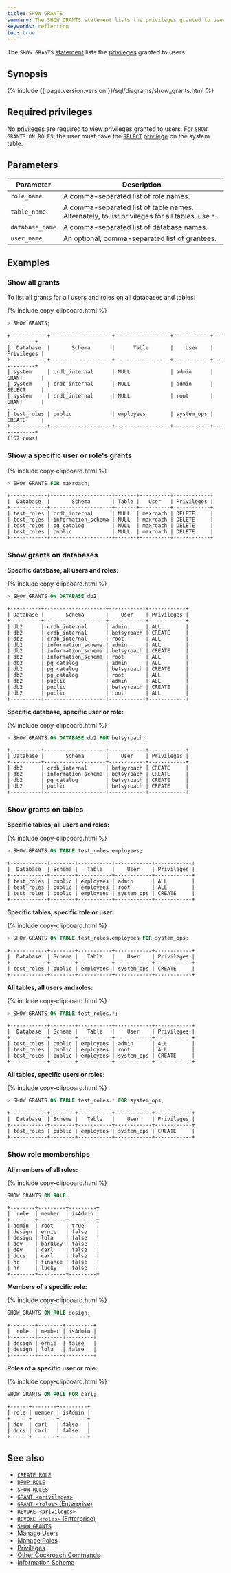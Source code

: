 ```yaml
---
title: SHOW GRANTS
summary: The SHOW GRANTS statement lists the privileges granted to users.
keywords: reflection
toc: true
---
```


The `SHOW GRANTS` [statement](sql-statements.html) lists the [privileges](privileges.html) granted to users.


## Synopsis

<div>
{% include {{ page.version.version }}/sql/diagrams/show_grants.html %}
</div>

## Required privileges

No [privileges](privileges.html) are required to view privileges granted to users. For `SHOW GRANTS ON ROLES`, the user must have the [`SELECT`](select-clause.html) [privilege](privileges.html) on the system table.

## Parameters

Parameter | Description
----------|------------
`role_name` | A comma-separated list of role names.
`table_name` | A comma-separated list of table names. Alternately, to list privileges for all tables, use `*`.
`database_name` | A comma-separated list of database names.
`user_name` | An optional, comma-separated list of grantees.

## Examples

### Show all grants

To list all grants for all users and roles on all databases and tables:

{% include copy-clipboard.html %}
~~~ sql
> SHOW GRANTS;
~~~
~~~
+------------+--------------------+------------------+------------+------------+
|  Database  |       Schema       |      Table       |    User    | Privileges |
+------------+--------------------+------------------+------------+------------+
| system     | crdb_internal      | NULL             | admin      | GRANT      |
| system     | crdb_internal      | NULL             | admin      | SELECT     |
| system     | crdb_internal      | NULL             | root       | GRANT      |
...
| test_roles | public             | employees        | system_ops | CREATE     |
+------------+--------------------+------------------+------------+------------+
(167 rows)
~~~

### Show a specific user or role's grants

{% include copy-clipboard.html %}
~~~ sql
> SHOW GRANTS FOR maxroach;
~~~
~~~
+------------+--------------------+-------+----------+------------+
|  Database  |       Schema       | Table |   User   | Privileges |
+------------+--------------------+-------+----------+------------+
| test_roles | crdb_internal      | NULL  | maxroach | DELETE     |
| test_roles | information_schema | NULL  | maxroach | DELETE     |
| test_roles | pg_catalog         | NULL  | maxroach | DELETE     |
| test_roles | public             | NULL  | maxroach | DELETE     |
+------------+--------------------+-------+----------+------------+
~~~

### Show grants on databases

**Specific database, all users and roles:**

{% include copy-clipboard.html %}
~~~ sql
> SHOW GRANTS ON DATABASE db2:
~~~
~~~ shell
+----------+--------------------+------------+------------+
| Database |       Schema       |    User    | Privileges |
+----------+--------------------+------------+------------+
| db2      | crdb_internal      | admin      | ALL        |
| db2      | crdb_internal      | betsyroach | CREATE     |
| db2      | crdb_internal      | root       | ALL        |
| db2      | information_schema | admin      | ALL        |
| db2      | information_schema | betsyroach | CREATE     |
| db2      | information_schema | root       | ALL        |
| db2      | pg_catalog         | admin      | ALL        |
| db2      | pg_catalog         | betsyroach | CREATE     |
| db2      | pg_catalog         | root       | ALL        |
| db2      | public             | admin      | ALL        |
| db2      | public             | betsyroach | CREATE     |
| db2      | public             | root       | ALL        |
+----------+--------------------+------------+------------+
~~~

**Specific database, specific user or role:**

{% include copy-clipboard.html %}
~~~ sql
> SHOW GRANTS ON DATABASE db2 FOR betsyroach;
~~~
~~~ shell
+----------+--------------------+------------+------------+
| Database |       Schema       |    User    | Privileges |
+----------+--------------------+------------+------------+
| db2      | crdb_internal      | betsyroach | CREATE     |
| db2      | information_schema | betsyroach | CREATE     |
| db2      | pg_catalog         | betsyroach | CREATE     |
| db2      | public             | betsyroach | CREATE     |
+----------+--------------------+------------+------------+
~~~

### Show grants on tables

**Specific tables, all users and roles:**

{% include copy-clipboard.html %}
~~~ sql
> SHOW GRANTS ON TABLE test_roles.employees;
~~~

~~~ shell
+------------+--------+-----------+------------+------------+
|  Database  | Schema |   Table   |    User    | Privileges |
+------------+--------+-----------+------------+------------+
| test_roles | public | employees | admin      | ALL        |
| test_roles | public | employees | root       | ALL        |
| test_roles | public | employees | system_ops | CREATE     |
+------------+--------+-----------+------------+------------+
~~~

**Specific tables, specific role or user:**

{% include copy-clipboard.html %}
~~~ sql
> SHOW GRANTS ON TABLE test_roles.employees FOR system_ops;
~~~
~~~ shell
+------------+--------+-----------+------------+------------+
|  Database  | Schema |   Table   |    User    | Privileges |
+------------+--------+-----------+------------+------------+
| test_roles | public | employees | system_ops | CREATE     |
+------------+--------+-----------+------------+------------+
~~~

**All tables, all users and roles:**

{% include copy-clipboard.html %}
~~~ sql
> SHOW GRANTS ON TABLE test_roles.*;
~~~

~~~ shell
+------------+--------+-----------+------------+------------+
|  Database  | Schema |   Table   |    User    | Privileges |
+------------+--------+-----------+------------+------------+
| test_roles | public | employees | admin      | ALL        |
| test_roles | public | employees | root       | ALL        |
| test_roles | public | employees | system_ops | CREATE     |
+------------+--------+-----------+------------+------------+
~~~

**All tables, specific users or roles:**

{% include copy-clipboard.html %}
~~~ sql
> SHOW GRANTS ON TABLE test_roles.* FOR system_ops;
~~~

~~~ shell
+------------+--------+-----------+------------+------------+
|  Database  | Schema |   Table   |    User    | Privileges |
+------------+--------+-----------+------------+------------+
| test_roles | public | employees | system_ops | CREATE     |
+------------+--------+-----------+------------+------------+
~~~

### Show role memberships

**All members of all roles:**

{% include copy-clipboard.html %}
~~~ sql
SHOW GRANTS ON ROLE;
~~~
~~~
+--------+---------+---------+
|  role  | member  | isAdmin |
+--------+---------+---------+
| admin  | root    | true    |
| design | ernie   | false   |
| design | lola    | false   |
| dev    | barkley | false   |
| dev    | carl    | false   |
| docs   | carl    | false   |
| hr     | finance | false   |
| hr     | lucky   | false   |
+--------+---------+---------+
~~~

**Members of a specific role:**

{% include copy-clipboard.html %}
~~~ sql
SHOW GRANTS ON ROLE design;
~~~
~~~
+--------+--------+---------+
|  role  | member | isAdmin |
+--------+--------+---------+
| design | ernie  | false   |
| design | lola   | false   |
+--------+--------+---------+
~~~

**Roles of a specific user or role:**

{% include copy-clipboard.html %}
~~~ sql
SHOW GRANTS ON ROLE FOR carl;
~~~
~~~
+------+--------+---------+
| role | member | isAdmin |
+------+--------+---------+
| dev  | carl   | false   |
| docs | carl   | false   |
+------+--------+---------+
~~~

## See also

- [`CREATE ROLE`](create-role.html)
- [`DROP ROLE`](drop-role.html)
- [`SHOW ROLES`](show-roles.html)
- [`GRANT <privileges>`](grant.html)
- [`GRANT <roles>` (Enterprise)](grant-roles.html)
- [`REVOKE <privileges>`](revoke.html)
- [`REVOKE <roles>` (Enterprise)](revoke-roles.html)
- [`SHOW GRANTS`](show-grants.html)
- [Manage Users](create-and-manage-users.html)
- [Manage Roles](roles.html)
- [Privileges](privileges.html)
- [Other Cockroach Commands](cockroach-commands.html)
- [Information Schema](information-schema.html)
